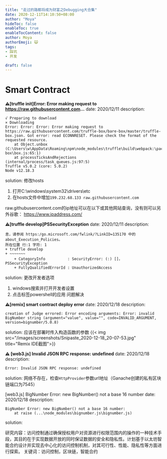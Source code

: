 ```yaml
---
title: "走过的路都将成为财富之Debugging大合集"
date: 2020-12-11T14:10:50+08:00
author: "Moya"
hideToc: false
enableToc: true
enableTocContent: false
author: Moya
authorEmoji: 🙀
tags:
- 踩坑
- 开发

draft: false
---
```

# Smart Contract
**⚠️[truffle init]Error: Error making request to https://raw.githubusercontent.com...**
date: 2020/12/11
description:
```
√ Preparing to download
× Downloading
Error: Error: Error: Error making request to https://raw.githubusercontent.com/truffle-box/bare-box/master/truffle-box.json. Got error: read ECONNRESET. Please check the format of the requested resource.
    at Object.unbox (C:\Users\w\AppData\Roaming\npm\node_modules\truffle\build\webpack:\packages\truffle-box\box.js:65:1)
    at processTicksAndRejections (internal/process/task_queues.js:97:5)
Truffle v5.0.2 (core: 5.0.2)
Node v12.18.3
```
solution: 修改hosts
1. 打开C:\windows\system32\drivers\etc
2. 在hosts文件中增加`199.232.68.133 raw.githubusercontent.com`

raw.githubusercontent.com的ip地址可以在以下或其他网站查询，没有则可以另外谷歌：
https://www.ipaddress.com/

**⚠️[truffle develop]PSSecurityException**
date: 2020/12/11
description:

```
息，请参阅 https:/go.microsoft.com/fwlink/?LinkID=135170 中的 about_Execution_Policies。
所在位置 行:1 字符: 1
+ truffle develop
+ ~~~~~~~
    + CategoryInfo          : SecurityError: (:) []，PSSecurityException
    + FullyQualifiedErrorId : UnauthorizedAccess
```
solution: 更改开发者选项
1. windows搜索并打开开发者设置
2. 点击标签powershell的应用
问题解决

**⚠️[remix] smart contract deploy error**
date: 2020/12/18
description:
```
creation of Judge errored: Error encoding arguments: Error: invalid BigNumber string (argument="value", value="", code=INVALID_ARGUMENT, version=bignumber/5.0.8)
```
solution: 应该在部署时传入构造函数的参数
{{< img src="/images/screenshots/Snipaste_2020-12-18_20-07-53.jpg" title="Remix IDE截图">}}

**⚠️ [web3.js] Invalid JSON RPC response: undefined**
date: 2020/12/18
description:
```
Error: Invalid JSON RPC response: undefined
```
solution: 网络不存在，检查`HttpProvider`参数url地址（Ganache创建的私有区块链端口为7545）

[web3.js] BigNumber Error: new BigNumber() not a base 16 number
date: 2020/12/18
description: 
```
BigNumber Error: new BigNumber() not a base 16 number: 
    at raise (...\node_modules\bignumber.js\bignumber.js)
```
solution:

研究内容：访问控制通过确保授权用户对资源进行权限范围内的操作的一种技术手段，其目的在于实现数据开放的同时保证数据的安全和隐私性。计划基于以太坊智能合约设计并实现去中心化的访问控制机制，对其可行性、性能、隐私性等方面进行探索。
关键词：访问控制，区块链，智能合约


